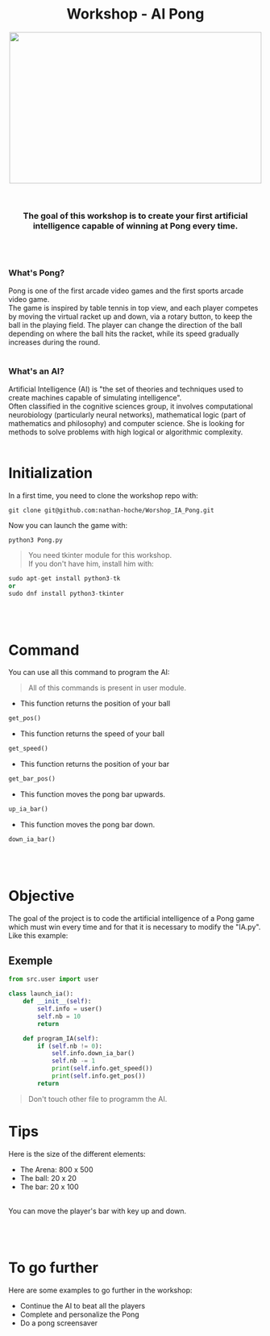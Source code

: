 <h1 align="center">
    Workshop - AI Pong
</h1>

<p align="center">
    <img width="500" height="300" src="https://www.hiig.de/wp-content/uploads/2014/11/Pong-1200x800.jpg">
</p>
<br>

<h3 align="center">
    The goal of this workshop is to create your first artificial intelligence capable of winning at Pong every time.
</h3>
<br><br>

### **What's Pong?**

Pong is one of the first arcade video games and the first sports arcade video game.<br>
The game is inspired by table tennis in top view, and each player competes by moving the virtual racket up and down, via a rotary button, to keep the ball in the playing field. The player can change the direction of the ball depending on where the ball hits the racket, while its speed gradually increases during the round.<br><br>

### **What's an AI?**

Artificial Intelligence (AI) is "the set of theories and techniques used to create machines capable of simulating intelligence".<br> 
Often classified in the cognitive sciences group, it involves computational neurobiology (particularly neural networks), mathematical logic (part of mathematics and philosophy) and computer science. She is looking for methods to solve problems with high logical or algorithmic complexity.<br><br>

# **Initialization**

In a first time, you need to clone the workshop repo with:
```
git clone git@github.com:nathan-hoche/Worshop_IA_Pong.git
```

Now you can launch the game with:
```
python3 Pong.py
```

> You need tkinter module for this workshop.<br>
> If you don't have him, install him with:
```python
sudo apt-get install python3-tk
or
sudo dnf install python3-tkinter
```
<br><br>

# **Command**

You can use all this command to program the AI:

> All of this commands is present in user module.

* This function returns the position of your ball
```python
get_pos()
```
* This function returns the speed of your ball
```python
get_speed()
```
* This function returns the position of your bar
```python
get_bar_pos()
```
* This function moves the pong bar upwards.
```python
up_ia_bar()
```
* This function moves the pong bar down.
```python
down_ia_bar()
```

<br><br>

# **Objective**

The goal of the project is to code the artificial intelligence of a Pong game which must win every time and for that it is necessary to modify the "IA.py".<br>
Like this example:<br>

## **Exemple**

```python
from src.user import user

class launch_ia():
    def __init__(self):
        self.info = user()
        self.nb = 10
        return

    def program_IA(self):
        if (self.nb != 0):
            self.info.down_ia_bar()
            self.nb -= 1
            print(self.info.get_speed())
            print(self.info.get_pos())
        return
```
> Don't touch other file to programm the AI.

# **Tips**

Here is the size of the different elements:<br>
* The Arena: 800 x 500
* The ball: 20 x 20
* The bar: 20 x 100<br><br>

You can move the player's bar with key up and down.

<br><br>


# **To go further**

Here are some examples to go further in the workshop:

* Continue the AI to beat all the players
* Complete and personalize the Pong
* Do a pong screensaver